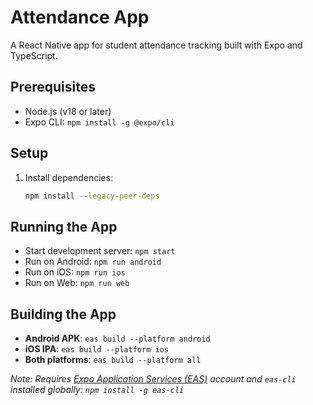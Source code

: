 # Attendance App

A React Native app for student attendance tracking built with Expo and TypeScript.

## Prerequisites

- Node.js (v18 or later)
- Expo CLI: `npm install -g @expo/cli`

## Setup

1. Install dependencies:
   ```bash
   npm install --legacy-peer-deps
   ```

## Running the App

- Start development server: `npm start`
- Run on Android: `npm run android`
- Run on iOS: `npm run ios`
- Run on Web: `npm run web`

## Building the App

- **Android APK**: `eas build --platform android`
- **iOS IPA**: `eas build --platform ios`
- **Both platforms**: `eas build --platform all`

*Note: Requires [Expo Application Services (EAS)](https://expo.dev/eas) account and `eas-cli` installed globally: `npm install -g eas-cli`*

